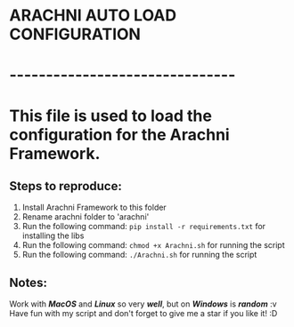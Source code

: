 # ARACHNI AUTO LOAD CONFIGURATION
# -------------------------------
# This file is used to load the configuration for the Arachni Framework.

## Steps to reproduce:
1. Install Arachni Framework to this folder
2. Rename arachni folder to 'arachni'
3. Run the following command: `pip install -r requirements.txt` for installing the libs
4. Run the following command: `chmod +x Arachni.sh` for running the script
5. Run the following command: `./Arachni.sh` for running the script

## Notes:
Work with ***MacOS*** and ***Linux*** so very ***well***, but on ***Windows*** is ***random*** :v
Have fun with my script and don't forget to give me a star if you like it! :D
